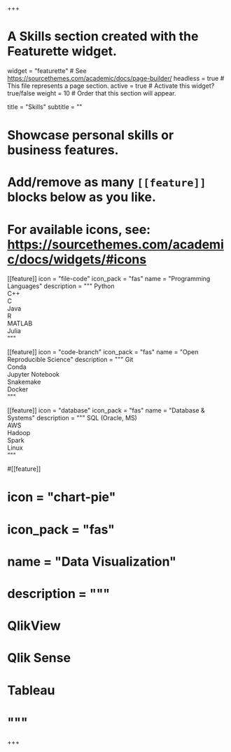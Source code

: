 +++
# A Skills section created with the Featurette widget.
widget = "featurette"  # See https://sourcethemes.com/academic/docs/page-builder/
headless = true  # This file represents a page section.
active = true  # Activate this widget? true/false
weight = 10  # Order that this section will appear.

title = "Skills"
subtitle = ""

# Showcase personal skills or business features.
# 
# Add/remove as many `[[feature]]` blocks below as you like.
# 
# For available icons, see: https://sourcethemes.com/academic/docs/widgets/#icons

  
[[feature]]
  icon = "file-code"
  icon_pack = "fas"
  name = "Programming Languages"
  description = """
  Python <br/>
  C++ <br/>
  C <br/>
  Java <br/>
  R <br/>
  MATLAB <br/>
  Julia <br/>
  """

[[feature]]
  icon = "code-branch"
  icon_pack = "fas"
  name = "Open Reproducible Science"
  description = """
  Git <br/>
  Conda <br/>
  Jupyter Notebook <br/>
  Snakemake <br/>
  Docker <br/>
  """

[[feature]]
  icon = "database"
  icon_pack = "fas"
  name = "Database & Systems"
  description = """
  SQL (Oracle, MS) <br/>
  AWS <br/>
  Hadoop <br/>
  Spark <br/>
  Linux <br/>
  """

#[[feature]]
#  icon = "chart-pie"
#  icon_pack = "fas"
#  name = "Data Visualization"
#  description = """
#  QlikView <br/>
#  Qlik Sense <br/>
#  Tableau <br/>
#  """



+++
